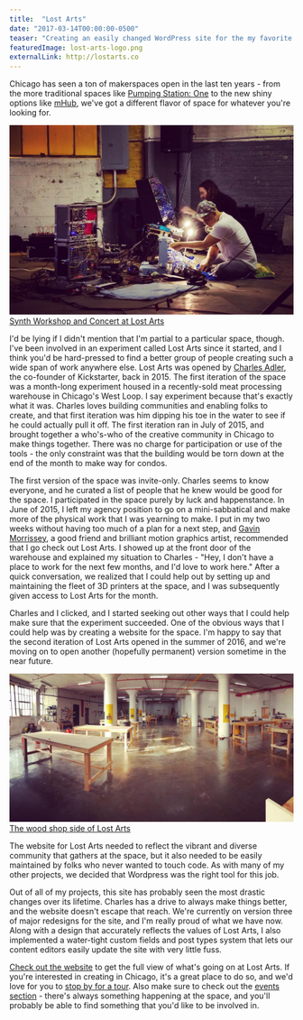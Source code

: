 ```yaml
---
title:  "Lost Arts"
date: "2017-03-14T00:00:00-0500"
teaser: "Creating an easily changed WordPress site for the my favorite constantly-evolving makerspace."
featuredImage: lost-arts-logo.png
externalLink: http://lostarts.co
---
```


Chicago has seen a ton of makerspaces open in the last ten years - from the more traditional spaces like <a href="https://pumpingstationone.org/" target="_new">Pumping Station: One</a> to the new shiny options like <a href="https://mhubchicago.com/" target="_new">mHub</a>, we've got a different flavor of space for whatever you're looking for.

<div class="image-container large-image">
  <img src="./lost-arts-synth.jpg" alt="Synth Workshop and Concert at Lost Arts" />
  <a href="https://www.instagram.com/p/BKwVerVgBDg/?taken-by=lostarts" target="_new" class="image-caption">Synth Workshop and Concert at Lost Arts</a>
</div>

I'd be lying if I didn't mention that I'm partial to a particular space, though. I've been involved in an experiment called Lost Arts since it started, and I think you'd be hard-pressed to find a better group of people creating such a wide span of work anywhere else. Lost Arts was opened by <a href="http://www.charles-adler.com/" target="_new">Charles Adler</a>, the co-founder of Kickstarter, back in 2015. The first iteration of the space was a month-long experiment housed in a recently-sold meat processing warehouse in Chicago's West Loop. I say experiment because that's exactly what it was. Charles loves building communities and enabling folks to create, and that first iteration was him dipping his toe in the water to see if he could actually pull it off. The first iteration ran in July of 2015, and brought together a who's-who of the creative community in Chicago to make things together. There was no charge for participation or use of the tools - the only constraint was that the building would be torn down at the end of the month to make way for condos.

The first version of the space was invite-only. Charles seems to know everyone, and he curated a list of people that he knew would be good for the space. I participated in the space purely by luck and happenstance. In June of 2015, I left my agency position to go on a mini-sabbatical and make more of the physical work that I was yearning to make. I put in my two weeks without having too much of a plan for a next step, and <a href="http://www.gavinmorrissey.com/" target="_new">Gavin Morrissey</a>, a good friend and brilliant motion graphics artist, recommended that I go check out Lost Arts. I showed up at the front door of the warehouse and explained my situation to Charles - "Hey, I don't have a place to work for the next few months, and I'd love to work here." After a quick conversation, we realized that I could help out by setting up and maintaining the fleet of 3D printers at the space, and I was subsequently given access to Lost Arts for the month.

<div class="paragraph-with-picture">
  <p>Charles and I clicked, and I started seeking out other ways that I could help make sure that the experiment succeeded. One of the obvious ways that I could help was by creating a website for the space. I'm happy to say that the second iteration of Lost Arts opened in the summer of 2016, and we're moving on to open another (hopefully permanent) version sometime in the near future.</p>

  <div class="image-container small-image">
    <img src="./lost-arts-wood-shop.jpg" alt="The wood shop side of Lost Arts" />
    <a href="https://www.instagram.com/p/BN-FHivhARj/?taken-by=lostarts" target="_new" class="image-caption">The wood shop side of Lost Arts</a>
  </div>

</div>

The website for Lost Arts needed to reflect the vibrant and diverse community that gathers at the space, but it also needed to be easily maintained by folks who never wanted to touch code. As with many of my other projects, we decided that Wordpress was the right tool for this job.

Out of all of my projects, this site has probably seen the most drastic changes over its lifetime. Charles has a drive to always make things better, and the website doesn't escape that reach. We're currently on version three of major redesigns for the site, and I'm really proud of what we have now. Along with a design that accurately reflects the values of Lost Arts, I also implemented a water-tight custom fields and post types system that lets our content editors easily update the site with very little fuss.

<p><a href="http://lostarts.co" target="_new">Check out the website</a> to get the full view of what's going on at Lost Arts. If you're interested in creating in Chicago, it's a great place to do so, and we'd love for you to <a href="http://lostarts.co/visit-us" target="_new">stop by for a tour</a>. Also make sure to check out the <a href="http://lostarts.co/events" target="_new">events section</a> - there's always something happening at the space, and you'll probably be able to find something that you'd like to be involved in.</p>
